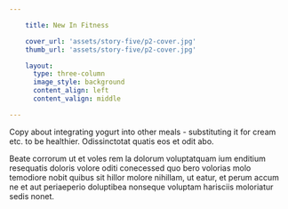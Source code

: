 ```yaml
---

    title: New In Fitness

    cover_url: 'assets/story-five/p2-cover.jpg'
    thumb_url: 'assets/story-five/p2-cover.jpg'

    layout:
      type: three-column
      image_style: background
      content_align: left
      content_valign: middle

---
```


Copy about integrating yogurt into other meals - substituting it for cream etc. to be healthier. Odissinctotat quatis eos et odit abo.

Beate corrorum ut et voles rem la dolorum voluptatquam ium enditium resequatis doloris volore oditi conecessed quo bero volorias molo temodiore nobit quibus sit hillor molore nihillam, ut eatur, et perum accum ne et aut periaeperio doluptibea nonseque voluptam harisciis moloriatur sedis nonet.
